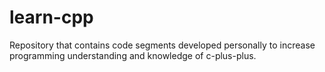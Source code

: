 # learn-cpp
Repository that contains code segments developed personally to increase programming understanding and knowledge of c-plus-plus.
